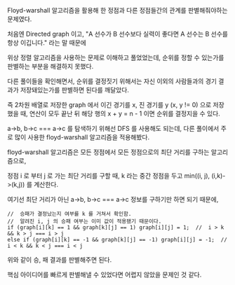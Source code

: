 Floyd-warshall 알고리즘을 활용해 한 정점과 다른 정점들간의 관계를 판별해줘야하는 문제였다.

처음엔 Directed graph 이고, "A 선수가 B 선수보다 실력이 좋다면 A 선수는 B 선수를 항상 이깁니다." 라는 말 때문에

위상 정렬 알고리즘을 사용하는 문제로 이해하고 풀었었는데, 순위를 정할 수 있는가를 판별하는 부분을 해결하지 못했다.

다른 풀이들을 확인해면서, 순위를 결정짓기 위해서는 자신 이외의 사람들과의 경기 결과가 저장돼있는가를 판별하면 된다를 깨달았다.

즉 2차원 배열로 저장한 graph 에서 이긴 경기를 x, 진 경기를 y (x, y != 0) 으로 저장했을 때, 연산이 모두 끝난 뒤 해당 행의 x + y = n - 1 이면 순위를 결정지을 수 있다.

a->b, b->c === a->c 를 탐색하기 위해선 DFS 를 사용해도 되는데, 다른 풀이에서 주로 많이 사용한 floyd-warshall 알고리즘을 적용해봤다.

floyd-warshall 알고리즘은 모든 정점에서 모든 정점으로의 최단 거리를 구하는 알고리즘으로, 

정점 i 로 부터 j 로 가는 최단 거리를 구할 때, k 라는 중간 정점을 두고 min((i, j), (i,k)->(k,j)) 를 계산한다.

여기선 최단 거리가 아닌 a->b, b->c === a->c 정보를 구하기만 하면 되기 때문에,

    //  승패가 결정났는지 여부를 k 를 거쳐서 확인함.
    //  알려진 i, j 의 승패 여부는 이미 값이 적용됐기 때문이다.
    if (graph[i][k] == 1 && graph[k][j] == 1) graph[i][j] = 1;  //  i > k && k > j === i > j
    else if (graph[i][k] == -1 && graph[k][j] == -1) graph[i][j] = -1;  //  i < k && k < j === i < j

위와 같이 승, 패 결과를 판별해주면 된다.

핵심 아이디어를 빠르게 판별해낼 수 있었다면 어렵지 않았을 문제인 것 같다.